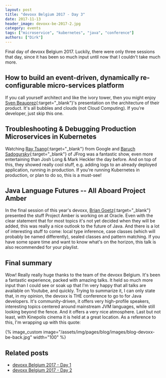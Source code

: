 ```yaml
---
layout: post
title: "devoxx Belgium 2017 - Day 3"
date: 2017-11-13
header_image: devoxx-be-2017-2.jpg
category: events
tags: ["microservice", "kubernetes", "java", "conference"]
authors: ["Dirk"]
---
```


Final day of devoxx Belgium 2017.
Luckily, there were only three sessions that day, since it has been so much input until now that I couldn't take much more.

## How to build an event-driven, dynamically re-configurable micro-services platform

If you call yourself architect and like the ivory tower, then you might enjoy [Sven Beauprez](https://twitter.com/SvenBeauprez){:target="_blank"}'s presentation on the architecture of their product.
It's all bubbles and clouds (not Cloud Computing).
If you're developer, just skip this one.

## Troubleshooting & Debugging Production Microservices in Kubernetes

Watching [Ray Tsang](https://twitter.com/saturnism){:target="_blank"} from Google and [Baruch Sadogursky](https://twitter.com/jbaruch){:target="_blank"} of JFrog was a fantastic show, even more entertaining than Josh Long & Mark Heckler the day before.
And on top of this, they showed really cool stuff, e.g. adding logs to an already deployed application, running in production.
If you're running Kubernetes in production, or plan to do so, this is a must-see!

## Java Language Futures -- All Aboard Project Amber

In the final session of this year's devoxx, [Brian Goetz](https://twitter.com/BrianGoetz){:target="_blank"} presented the stuff Project Amber is working on at Oracle.
Even with the clear statement that for most topics it's not yet decided when they will be added, this was really a nice outlook to the future of Java.
And there is a lot of interesting stuff to come: local type inference, case classes (which will probably be named
differently), sealed classes and pattern matching.
If you have some spare time and want to know what's on the horizon, this talk is also recommended for your playlist.

## Final summary

Wow!
Really really huge thanks to the team of the devoxx Belgium.
It's been a fantastic experience, packed with amazing talks.
It held so much more input than I could see or soak up that I'm very happy that all talks are available on Youtube, and quickly.
Trying to summarize it, I can only state that, in my opinion, the devoxx is THE conference to go to for Java developers.
It's community-driven, it offers very high-profile speakers, interesting topics centered around mainstream JVM languages, while still looking beyond the fence.
And it offers a very nice atmosphere.
Last but not least, with Kinepolis cinema it is held at a great location.
As a reference to this, I'm wrapping up with this quote:

{% image_custom image="/assets/img/pages/blog/images/blog-devoxx-be-back.jpg" width="100" %}

## Related posts

* [devoxx Belgium 2017 - Day 1](/blog/events/devoxx-belgium-2017-day-1/)
* [devoxx Belgium 2017 - Day 2](/blog/events/devoxx-belgium-2017-day-2/)
